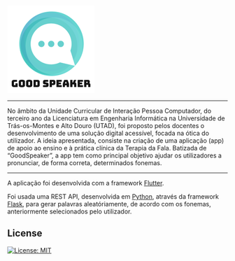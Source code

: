 ![GoodSpeaker](https://github.com/brunosilva5/goodspeaker1/blob/master/images/logo.png)

***

No âmbito da Unidade Curricular de Interação Pessoa Computador, do terceiro ano da Licenciatura em Engenharia Informática na Universidade de Trás-os-Montes e Alto Douro (UTAD), foi proposto pelos docentes o desenvolvimento de uma solução digital acessível, focada na ótica do utilizador.
A ideia apresentada, consiste na criação de uma aplicação (app) de apoio ao ensino e à prática clínica da Terapia da Fala. Batizada de “GoodSpeaker”, a app tem como principal objetivo ajudar os utilizadores a pronunciar, de forma correta, determinados fonemas.

***

A aplicação foi desenvolvida com a framework [Flutter](https://flutter.dev/). 

Foi usada uma REST API, desenvolvida em [Python](https://www.python.org/), através da framework [Flask](https://flask.palletsprojects.com/), para gerar palavras aleatóriamente, de acordo com os fonemas, anteriormente selecionados pelo utilizador.

## License

[![License: MIT](https://img.shields.io/badge/License-MIT-yellow.svg)](https://opensource.org/licenses/MIT)
